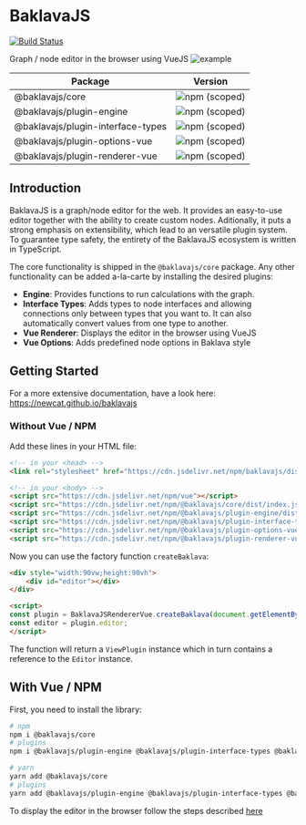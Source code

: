 # BaklavaJS

[![Build Status](https://travis-ci.org/newcat/baklavajs.svg?branch=master)](https://travis-ci.org/newcat/baklavajs)

Graph / node editor in the browser using VueJS
![example](docs/img/example.png)

| Package | Version |
| --- | --- |
| @baklavajs/core | ![npm (scoped)](https://img.shields.io/npm/v/@baklavajs/core.svg) |
| @baklavajs/plugin-engine | ![npm (scoped)](https://img.shields.io/npm/v/@baklavajs/plugin-engine.svg) |
| @baklavajs/plugin-interface-types | ![npm (scoped)](https://img.shields.io/npm/v/@baklavajs/plugin-interface-types.svg) |
| @baklavajs/plugin-options-vue | ![npm (scoped)](https://img.shields.io/npm/v/@baklavajs/plugin-options-vue.svg) |
| @baklavajs/plugin-renderer-vue | ![npm (scoped)](https://img.shields.io/npm/v/@baklavajs/plugin-renderer-vue.svg) |

## Introduction
BaklavaJS is a graph/node editor for the web. It provides an easy-to-use editor together with the ability to create custom nodes. Aditionally, it puts a strong emphasis on extensibility, which lead to an versatile plugin system.
To guarantee type safety, the entirety of the BaklavaJS ecosystem is written in TypeScript.

The core functionality is shipped in the `@baklavajs/core` package. Any other functionality can be added a-la-carte by installing the desired plugins:
* **Engine**: Provides functions to run calculations with the graph.
* **Interface Types**: Adds types to node interfaces and allowing connections only between types that you want to. It can also automatically convert values from one type to another.
* **Vue Renderer**: Displays the editor in the browser using VueJS
* **Vue Options**: Adds predefined node options in Baklava style

## Getting Started
For a more extensive documentation, have a look here: https://newcat.github.io/baklavajs

### Without Vue / NPM
Add these lines in your HTML file:
```html
<!-- in your <head> -->
<link rel="stylesheet" href="https://cdn.jsdelivr.net/npm/baklavajs/dist/styles.css">

<!-- in your <body> -->
<script src="https://cdn.jsdelivr.net/npm/vue"></script>
<script src="https://cdn.jsdelivr.net/npm/@baklavajs/core/dist/index.js"></script>
<script src="https://cdn.jsdelivr.net/npm/@baklavajs/plugin-engine/dist/index.js"></script>
<script src="https://cdn.jsdelivr.net/npm/@baklavajs/plugin-interface-types/dist/index.js"></script>
<script src="https://cdn.jsdelivr.net/npm/@baklavajs/plugin-options-vue/dist/index.js"></script>
<script src="https://cdn.jsdelivr.net/npm/@baklavajs/plugin-renderer-vue/dist/index.js"></script>
```

Now you can use the factory function `createBaklava`:
```html
<div style="width:90vw;height:90vh">
    <div id="editor"></div>
</div>

<script>
const plugin = BaklavaJSRendererVue.createBaklava(document.getElementById("editor"));
const editor = plugin.editor;
</script>
```

The function will return a `ViewPlugin` instance which in turn contains a reference to the `Editor` instance.

## With Vue / NPM

First, you need to install the library:
```bash
# npm
npm i @baklavajs/core
# plugins
npm i @baklavajs/plugin-engine @baklavajs/plugin-interface-types @baklavajs/plugin-options-vue @baklavajs/plugin-renderer-vue

# yarn
yarn add @baklavajs/core
# plugins
yarn add @baklavajs/plugin-engine @baklavajs/plugin-interface-types @baklavajs/plugin-options-vue @baklavajs/plugin-renderer-vue
```

To display the editor in the browser follow the steps described [here](https://newcat.github.io/baklavajs/#/plugins/view)
